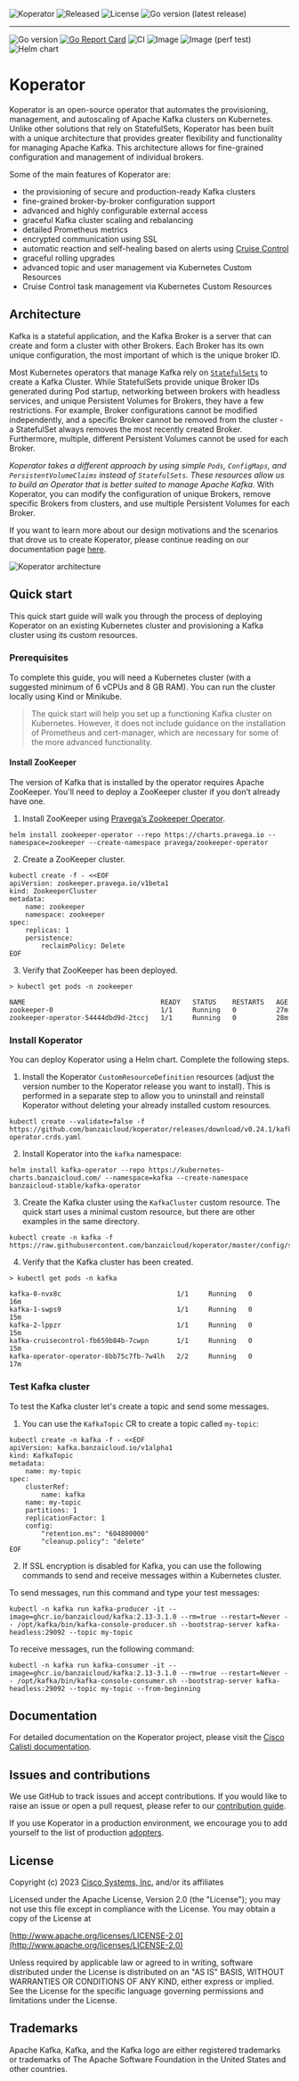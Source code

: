 <p align="center">

![Koperator](https://img.shields.io/github/v/release/banzaicloud/koperator?label=Koperator&sort=semver)
![Released](https://img.shields.io/github/release-date/banzaicloud/koperator?label=Released)
![License](https://img.shields.io/github/license/banzaicloud/koperator?label=License)
![Go version (latest release)](https://img.shields.io/github/go-mod/go-version/banzaicloud/koperator/v0.22.0)

</p>

---

<p align="center">

![Go version](https://img.shields.io/github/go-mod/go-version/banzaicloud/koperator/master)
[![Go Report Card](https://goreportcard.com/badge/github.com/banzaicloud/koperator)](https://goreportcard.com/report/github.com/banzaicloud/koperator)
![CI](https://img.shields.io/github/actions/workflow/status/banzaicloud/koperator/ci.yml?branch=master&label=CI)
![Image](https://img.shields.io/github/actions/workflow/status/banzaicloud/koperator/docker.yml?branch=master&label=Image)
![Image (perf test)](https://img.shields.io/github/actions/workflow/status/banzaicloud/koperator/docker_perf_test_load.yml?branch=master&label=Image%20%28perf%20test%29)
![Helm chart](https://img.shields.io/github/actions/workflow/status/banzaicloud/koperator/helm.yml?branch=master&label=Helm%20chart)

</p>

# Koperator

Koperator is an open-source operator that automates the provisioning, management, and autoscaling of Apache Kafka clusters on Kubernetes. 
Unlike other solutions that rely on StatefulSets, Koperator has been built with a unique architecture that provides greater flexibility and functionality for managing Apache Kafka. This architecture allows for fine-grained configuration and management of individual brokers.

Some of the main features of Koperator are:

- the provisioning of secure and production-ready Kafka clusters
- fine-grained broker-by-broker configuration support
- advanced and highly configurable external access
- graceful Kafka cluster scaling and rebalancing
- detailed Prometheus metrics
- encrypted communication using SSL
- automatic reaction and self-healing based on alerts using [Cruise Control](https://github.com/linkedin/cruise-control)
- graceful rolling upgrades
- advanced topic and user management via Kubernetes Custom Resources
- Cruise Control task management via Kubernetes Custom Resources

## Architecture

Kafka is a stateful application, and the Kafka Broker is a server that can create and form a cluster with other Brokers. Each Broker has its own unique configuration, the most important of which is the unique broker ID.

Most Kubernetes operators that manage Kafka rely on [`StatefulSets`](https://kubernetes.io/docs/concepts/workloads/controllers/statefulset/) to create a Kafka Cluster.
While StatefulSets provide unique Broker IDs generated during Pod startup, networking between brokers with headless services, and unique Persistent Volumes for Brokers, they have a few restrictions. For example, Broker configurations cannot be modified independently, and a specific Broker cannot be removed from the cluster - a StatefulSet always removes the most recently created Broker. Furthermore, multiple, different Persistent Volumes cannot be used for each Broker.

*Koperator takes a different approach by using simple `Pods`, `ConfigMaps`, and `PersistentVolumeClaims` instead of `StatefulSets`. These resources allow us to build an Operator that is better suited to manage Apache Kafka.*
With Koperator, you can modify the configuration of unique Brokers, remove specific Brokers from clusters, and use multiple Persistent Volumes for each Broker.

If you want to learn more about our design motivations and the scenarios that drove us to create Koperator, please continue reading on our documentation page [here](https://docs.calisti.app/sdm/koperator/scenarios/).

![Koperator architecture](docs/img/kafka-operator-arch.png)

## Quick start

This quick start guide will walk you through the process of deploying Koperator on an existing Kubernetes cluster and provisioning a Kafka cluster using its custom resources.

### Prerequisites

To complete this guide, you will need a Kubernetes cluster (with a suggested minimum of 6 vCPUs and 8 GB RAM). You can run the cluster locally using Kind or Minikube.

> The quick start will help you set up a functioning Kafka cluster on Kubernetes. However, it does not include guidance on the installation of Prometheus and cert-manager, which are necessary for some of the more advanced functionality.

#### Install ZooKeeper

The version of Kafka that is installed by the operator requires Apache ZooKeeper. You'll need to deploy a ZooKeeper cluster if you don’t already have one.

1. Install ZooKeeper using [Pravega’s Zookeeper Operator](https://github.com/pravega/zookeeper-operator).

```
helm install zookeeper-operator --repo https://charts.pravega.io --namespace=zookeeper --create-namespace pravega/zookeeper-operator
```

2. Create a ZooKeeper cluster.

```
kubectl create -f - <<EOF
apiVersion: zookeeper.pravega.io/v1beta1
kind: ZookeeperCluster
metadata:
    name: zookeeper
    namespace: zookeeper
spec:
    replicas: 1
    persistence:
        reclaimPolicy: Delete
EOF
```

3. Verify that ZooKeeper has been deployed.

```
> kubectl get pods -n zookeeper

NAME                                  READY   STATUS    RESTARTS   AGE
zookeeper-0                           1/1     Running   0          27m
zookeeper-operator-54444dbd9d-2tccj   1/1     Running   0          28m
```

### Install Koperator

You can deploy Koperator using a Helm chart. Complete the following steps.

1. Install the Koperator `CustomResourceDefinition` resources (adjust the version number to the Koperator release you want to install). This is performed in a separate step to allow you to uninstall and reinstall Koperator without deleting your already installed custom resources.

```
kubectl create --validate=false -f https://github.com/banzaicloud/koperator/releases/download/v0.24.1/kafka-operator.crds.yaml
```

2. Install Koperator into the `kafka` namespace:

```
helm install kafka-operator --repo https://kubernetes-charts.banzaicloud.com/ --namespace=kafka --create-namespace banzaicloud-stable/kafka-operator
```

3. Create the Kafka cluster using the `KafkaCluster` custom resource. The quick start uses a minimal custom resource, but there are other examples in the same directory.

```
kubectl create -n kafka -f https://raw.githubusercontent.com/banzaicloud/koperator/master/config/samples/simplekafkacluster.yaml
```

4. Verify that the Kafka cluster has been created.

```
> kubectl get pods -n kafka

kafka-0-nvx8c                             1/1     Running   0          16m
kafka-1-swps9                             1/1     Running   0          15m
kafka-2-lppzr                             1/1     Running   0          15m
kafka-cruisecontrol-fb659b84b-7cwpn       1/1     Running   0          15m
kafka-operator-operator-8bb75c7fb-7w4lh   2/2     Running   0          17m
```

### Test Kafka cluster

To test the Kafka cluster let's create a topic and send some messages.

1. You can use the `KafkaTopic` CR to create a topic called `my-topic`:

```
kubectl create -n kafka -f - <<EOF
apiVersion: kafka.banzaicloud.io/v1alpha1
kind: KafkaTopic
metadata:
    name: my-topic
spec:
    clusterRef:
        name: kafka
    name: my-topic
    partitions: 1
    replicationFactor: 1
    config:
        "retention.ms": "604800000"
        "cleanup.policy": "delete"
EOF
```

2. If SSL encryption is disabled for Kafka, you can use the following commands to send and receive messages within a Kubernetes cluster.

To send messages, run this command and type your test messages:

```
kubectl -n kafka run kafka-producer -it --image=ghcr.io/banzaicloud/kafka:2.13-3.1.0 --rm=true --restart=Never -- /opt/kafka/bin/kafka-console-producer.sh --bootstrap-server kafka-headless:29092 --topic my-topic
```

To receive messages, run the following command:

```
kubectl -n kafka run kafka-consumer -it --image=ghcr.io/banzaicloud/kafka:2.13-3.1.0 --rm=true --restart=Never -- /opt/kafka/bin/kafka-console-consumer.sh --bootstrap-server kafka-headless:29092 --topic my-topic --from-beginning
```

## Documentation

For detailed documentation on the Koperator project, please visit the [Cisco Calisti documentation](https://docs.calisti.app/sdm/koperator/).

## Issues and contributions

We use GitHub to track issues and accept contributions.
If you would like to raise an issue or open a pull request, please refer to our [contribution guide](./CONTRIBUTING.md).

If you use Koperator in a production environment, we encourage you to add yourself to the list of production [adopters](https://github.com/banzaicloud/koperator/blob/master/ADOPTERS.md).

## License

Copyright (c) 2023 [Cisco Systems, Inc.](https://www.cisco.com) and/or its affiliates

Licensed under the Apache License, Version 2.0 (the "License");
you may not use this file except in compliance with the License.
You may obtain a copy of the License at

[http://www.apache.org/licenses/LICENSE-2.0](http://www.apache.org/licenses/LICENSE-2.0)

Unless required by applicable law or agreed to in writing, software
distributed under the License is distributed on an "AS IS" BASIS,
WITHOUT WARRANTIES OR CONDITIONS OF ANY KIND, either express or implied.
See the License for the specific language governing permissions and
limitations under the License.

## Trademarks

Apache Kafka, Kafka, and the Kafka logo are either registered trademarks or trademarks of The Apache Software Foundation in the United States and other countries.
